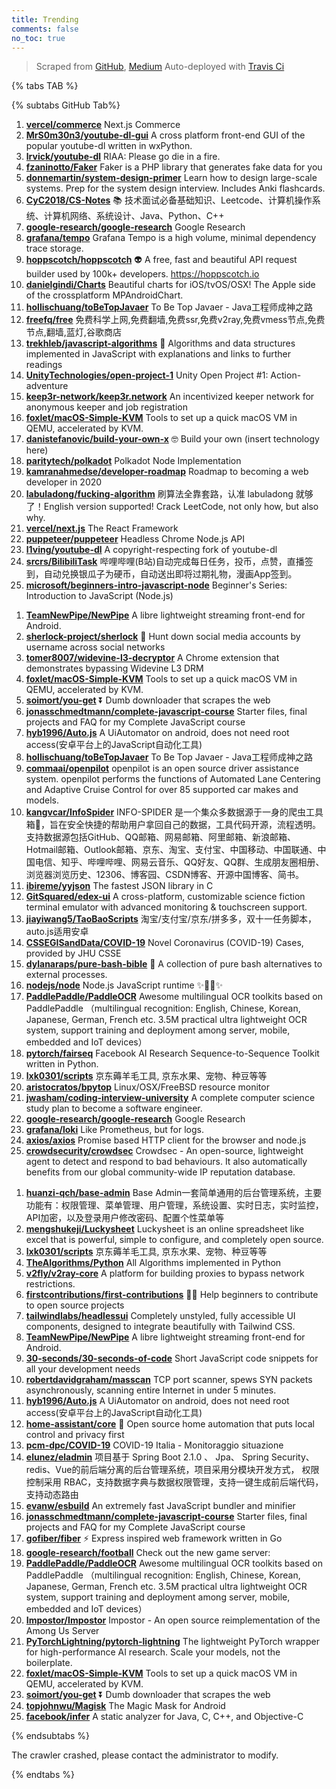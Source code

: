 ```yaml
---
title: Trending
comments: false
no_toc: true
---
```


> Scraped from [GitHub](https://github.com/trending), [Medium](https://medium.com/topic/popular)
Auto-deployed with [Travis Ci](https://travis-ci.org/)

{% tabs TAB %}
<!-- tab GitHub -->
{% subtabs GitHub Tab%}
<!-- tab Daily -->
1. [**vercel/commerce**](https://github.com/vercel/commerce)
Next.js Commerce
2. [**MrS0m30n3/youtube-dl-gui**](https://github.com/MrS0m30n3/youtube-dl-gui)
A cross platform front-end GUI of the popular youtube-dl written in wxPython.
3. [**lrvick/youtube-dl**](https://github.com/lrvick/youtube-dl)
RIAA: Please go die in a fire.
4. [**fzaninotto/Faker**](https://github.com/fzaninotto/Faker)
Faker is a PHP library that generates fake data for you
5. [**donnemartin/system-design-primer**](https://github.com/donnemartin/system-design-primer)
Learn how to design large-scale systems. Prep for the system design interview. Includes Anki flashcards.
6. [**CyC2018/CS-Notes**](https://github.com/CyC2018/CS-Notes)
📚 技术面试必备基础知识、Leetcode、计算机操作系统、计算机网络、系统设计、Java、Python、C++
7. [**google-research/google-research**](https://github.com/google-research/google-research)
Google Research
8. [**grafana/tempo**](https://github.com/grafana/tempo)
Grafana Tempo is a high volume, minimal dependency trace storage.
9. [**hoppscotch/hoppscotch**](https://github.com/hoppscotch/hoppscotch)
👽 A free, fast and beautiful API request builder used by 100k+ developers. https://hoppscotch.io
10. [**danielgindi/Charts**](https://github.com/danielgindi/Charts)
Beautiful charts for iOS/tvOS/OSX! The Apple side of the crossplatform MPAndroidChart.
11. [**hollischuang/toBeTopJavaer**](https://github.com/hollischuang/toBeTopJavaer)
To Be Top Javaer - Java工程师成神之路
12. [**freefq/free**](https://github.com/freefq/free)
免费科学上网,免费翻墙,免费ssr,免费v2ray,免费vmess节点,免费节点,翻墙,蓝灯,谷歌商店
13. [**trekhleb/javascript-algorithms**](https://github.com/trekhleb/javascript-algorithms)
📝 Algorithms and data structures implemented in JavaScript with explanations and links to further readings
14. [**UnityTechnologies/open-project-1**](https://github.com/UnityTechnologies/open-project-1)
Unity Open Project #1: Action-adventure
15. [**keep3r-network/keep3r.network**](https://github.com/keep3r-network/keep3r.network)
An incentivized keeper network for anonymous keeper and job registration
16. [**foxlet/macOS-Simple-KVM**](https://github.com/foxlet/macOS-Simple-KVM)
Tools to set up a quick macOS VM in QEMU, accelerated by KVM.
17. [**danistefanovic/build-your-own-x**](https://github.com/danistefanovic/build-your-own-x)
🤓 Build your own (insert technology here)
18. [**paritytech/polkadot**](https://github.com/paritytech/polkadot)
Polkadot Node Implementation
19. [**kamranahmedse/developer-roadmap**](https://github.com/kamranahmedse/developer-roadmap)
Roadmap to becoming a web developer in 2020
20. [**labuladong/fucking-algorithm**](https://github.com/labuladong/fucking-algorithm)
刷算法全靠套路，认准 labuladong 就够了！English version supported! Crack LeetCode, not only how, but also why.
21. [**vercel/next.js**](https://github.com/vercel/next.js)
The React Framework
22. [**puppeteer/puppeteer**](https://github.com/puppeteer/puppeteer)
Headless Chrome Node.js API
23. [**l1ving/youtube-dl**](https://github.com/l1ving/youtube-dl)
A copyright-respecting fork of youtube-dl
24. [**srcrs/BilibiliTask**](https://github.com/srcrs/BilibiliTask)
哔哩哔哩(B站)自动完成每日任务，投币，点赞，直播签到，自动兑换银瓜子为硬币，自动送出即将过期礼物，漫画App签到。
25. [**microsoft/beginners-intro-javascript-node**](https://github.com/microsoft/beginners-intro-javascript-node)
Beginner's Series: Introduction to JavaScript (Node.js)
<!-- endtab -->
<!-- tab Weekly -->
1. [**TeamNewPipe/NewPipe**](https://github.com/TeamNewPipe/NewPipe)
A libre lightweight streaming front-end for Android.
2. [**sherlock-project/sherlock**](https://github.com/sherlock-project/sherlock)
🔎 Hunt down social media accounts by username across social networks
3. [**tomer8007/widevine-l3-decryptor**](https://github.com/tomer8007/widevine-l3-decryptor)
A Chrome extension that demonstrates bypassing Widevine L3 DRM
4. [**foxlet/macOS-Simple-KVM**](https://github.com/foxlet/macOS-Simple-KVM)
Tools to set up a quick macOS VM in QEMU, accelerated by KVM.
5. [**soimort/you-get**](https://github.com/soimort/you-get)
⏬ Dumb downloader that scrapes the web
6. [**jonasschmedtmann/complete-javascript-course**](https://github.com/jonasschmedtmann/complete-javascript-course)
Starter files, final projects and FAQ for my Complete JavaScript course
7. [**hyb1996/Auto.js**](https://github.com/hyb1996/Auto.js)
A UiAutomator on android, does not need root access(安卓平台上的JavaScript自动化工具)
8. [**hollischuang/toBeTopJavaer**](https://github.com/hollischuang/toBeTopJavaer)
To Be Top Javaer - Java工程师成神之路
9. [**commaai/openpilot**](https://github.com/commaai/openpilot)
openpilot is an open source driver assistance system. openpilot performs the functions of Automated Lane Centering and Adaptive Cruise Control for over 85 supported car makes and models.
10. [**kangvcar/InfoSpider**](https://github.com/kangvcar/InfoSpider)
INFO-SPIDER 是一个集众多数据源于一身的爬虫工具箱🧰，旨在安全快捷的帮助用户拿回自己的数据，工具代码开源，流程透明。支持数据源包括GitHub、QQ邮箱、网易邮箱、阿里邮箱、新浪邮箱、Hotmail邮箱、Outlook邮箱、京东、淘宝、支付宝、中国移动、中国联通、中国电信、知乎、哔哩哔哩、网易云音乐、QQ好友、QQ群、生成朋友圈相册、浏览器浏览历史、12306、博客园、CSDN博客、开源中国博客、简书。
11. [**ibireme/yyjson**](https://github.com/ibireme/yyjson)
The fastest JSON library in C
12. [**GitSquared/edex-ui**](https://github.com/GitSquared/edex-ui)
A cross-platform, customizable science fiction terminal emulator with advanced monitoring & touchscreen support.
13. [**jiayiwang5/TaoBaoScripts**](https://github.com/jiayiwang5/TaoBaoScripts)
淘宝/支付宝/京东/拼多多，双十一任务脚本，auto.js适用安卓
14. [**CSSEGISandData/COVID-19**](https://github.com/CSSEGISandData/COVID-19)
Novel Coronavirus (COVID-19) Cases, provided by JHU CSSE
15. [**dylanaraps/pure-bash-bible**](https://github.com/dylanaraps/pure-bash-bible)
📖 A collection of pure bash alternatives to external processes.
16. [**nodejs/node**](https://github.com/nodejs/node)
Node.js JavaScript runtime ✨🐢🚀✨
17. [**PaddlePaddle/PaddleOCR**](https://github.com/PaddlePaddle/PaddleOCR)
Awesome multilingual OCR toolkits based on PaddlePaddle （multilingual recognition: English, Chinese, Korean, Japanese, German, French etc. 3.5M practical ultra lightweight OCR system, support training and deployment among server, mobile, embedded and IoT devices）
18. [**pytorch/fairseq**](https://github.com/pytorch/fairseq)
Facebook AI Research Sequence-to-Sequence Toolkit written in Python.
19. [**lxk0301/scripts**](https://github.com/lxk0301/scripts)
京东薅羊毛工具, 京东水果、宠物、种豆等等
20. [**aristocratos/bpytop**](https://github.com/aristocratos/bpytop)
Linux/OSX/FreeBSD resource monitor
21. [**jwasham/coding-interview-university**](https://github.com/jwasham/coding-interview-university)
A complete computer science study plan to become a software engineer.
22. [**google-research/google-research**](https://github.com/google-research/google-research)
Google Research
23. [**grafana/loki**](https://github.com/grafana/loki)
Like Prometheus, but for logs.
24. [**axios/axios**](https://github.com/axios/axios)
Promise based HTTP client for the browser and node.js
25. [**crowdsecurity/crowdsec**](https://github.com/crowdsecurity/crowdsec)
Crowdsec - An open-source, lightweight agent to detect and respond to bad behaviours. It also automatically benefits from our global community-wide IP reputation database.
<!-- endtab -->
<!-- tab Monthly -->
1. [**huanzi-qch/base-admin**](https://github.com/huanzi-qch/base-admin)
Base Admin一套简单通用的后台管理系统，主要功能有：权限管理、菜单管理、用户管理，系统设置、实时日志，实时监控，API加密，以及登录用户修改密码、配置个性菜单等
2. [**mengshukeji/Luckysheet**](https://github.com/mengshukeji/Luckysheet)
Luckysheet is an online spreadsheet like excel that is powerful, simple to configure, and completely open source.
3. [**lxk0301/scripts**](https://github.com/lxk0301/scripts)
京东薅羊毛工具, 京东水果、宠物、种豆等等
4. [**TheAlgorithms/Python**](https://github.com/TheAlgorithms/Python)
All Algorithms implemented in Python
5. [**v2fly/v2ray-core**](https://github.com/v2fly/v2ray-core)
A platform for building proxies to bypass network restrictions.
6. [**firstcontributions/first-contributions**](https://github.com/firstcontributions/first-contributions)
🚀✨ Help beginners to contribute to open source projects
7. [**tailwindlabs/headlessui**](https://github.com/tailwindlabs/headlessui)
Completely unstyled, fully accessible UI components, designed to integrate beautifully with Tailwind CSS.
8. [**TeamNewPipe/NewPipe**](https://github.com/TeamNewPipe/NewPipe)
A libre lightweight streaming front-end for Android.
9. [**30-seconds/30-seconds-of-code**](https://github.com/30-seconds/30-seconds-of-code)
Short JavaScript code snippets for all your development needs
10. [**robertdavidgraham/masscan**](https://github.com/robertdavidgraham/masscan)
TCP port scanner, spews SYN packets asynchronously, scanning entire Internet in under 5 minutes.
11. [**hyb1996/Auto.js**](https://github.com/hyb1996/Auto.js)
A UiAutomator on android, does not need root access(安卓平台上的JavaScript自动化工具)
12. [**home-assistant/core**](https://github.com/home-assistant/core)
🏡 Open source home automation that puts local control and privacy first
13. [**pcm-dpc/COVID-19**](https://github.com/pcm-dpc/COVID-19)
COVID-19 Italia - Monitoraggio situazione
14. [**elunez/eladmin**](https://github.com/elunez/eladmin)
项目基于 Spring Boot 2.1.0 、 Jpa、 Spring Security、redis、Vue的前后端分离的后台管理系统，项目采用分模块开发方式， 权限控制采用 RBAC，支持数据字典与数据权限管理，支持一键生成前后端代码，支持动态路由
15. [**evanw/esbuild**](https://github.com/evanw/esbuild)
An extremely fast JavaScript bundler and minifier
16. [**jonasschmedtmann/complete-javascript-course**](https://github.com/jonasschmedtmann/complete-javascript-course)
Starter files, final projects and FAQ for my Complete JavaScript course
17. [**gofiber/fiber**](https://github.com/gofiber/fiber)
⚡️ Express inspired web framework written in Go
18. [**google-research/football**](https://github.com/google-research/football)
Check out the new game server:
19. [**PaddlePaddle/PaddleOCR**](https://github.com/PaddlePaddle/PaddleOCR)
Awesome multilingual OCR toolkits based on PaddlePaddle （multilingual recognition: English, Chinese, Korean, Japanese, German, French etc. 3.5M practical ultra lightweight OCR system, support training and deployment among server, mobile, embedded and IoT devices）
20. [**Impostor/Impostor**](https://github.com/Impostor/Impostor)
Impostor - An open source reimplementation of the Among Us Server
21. [**PyTorchLightning/pytorch-lightning**](https://github.com/PyTorchLightning/pytorch-lightning)
The lightweight PyTorch wrapper for high-performance AI research. Scale your models, not the boilerplate.
22. [**foxlet/macOS-Simple-KVM**](https://github.com/foxlet/macOS-Simple-KVM)
Tools to set up a quick macOS VM in QEMU, accelerated by KVM.
23. [**soimort/you-get**](https://github.com/soimort/you-get)
⏬ Dumb downloader that scrapes the web
24. [**topjohnwu/Magisk**](https://github.com/topjohnwu/Magisk)
The Magic Mask for Android
25. [**facebook/infer**](https://github.com/facebook/infer)
A static analyzer for Java, C, C++, and Objective-C
<!-- endtab -->
{% endsubtabs %}
<!-- endtab -->
<!-- tab Medium -->
The crawler crashed, please contact the administrator to modify.
<!-- endtab -->
{% endtabs %}
